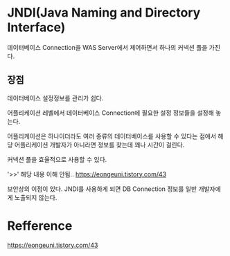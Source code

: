 # JNDI(Java Naming and Directory Interface)



데이터베이스  Connection을 WAS Server에서 제어하면서 하나의 커넥션 풀을 가진다.



## 장점

데이터베이스 설정정보를 관리가 쉽다.

어플리케이션 레벨에서 데이터베이스 Connection에 필요한 설정 정보들을 설정해 놓는다. 

어플리케이션은 하나이더라도 여러 종류의 데이터베이스를 사용할 수 있다는 점에서 해당 어플리케이션 개발자가 아니라면 정보를 찾는데 꽤나 시간이 걸린다.

커넥션 풀을 효율적으로 사용할 수 있다.

'>>' 해당 내용 이해 안됨.. https://eongeuni.tistory.com/43

보안상의 이점이 있다. JNDI를 사용하게 되면 DB Connection 정보를 일반 개발자에게 노출되지 않는다.







# Refference

https://eongeuni.tistory.com/43

